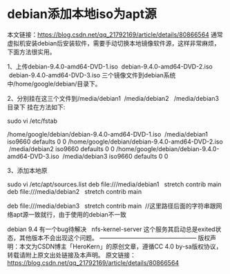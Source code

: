 # debian添加本地iso为apt源

本文链接：https://blog.csdn.net/qq_21792169/article/details/80866564
通常虚拟机安装debian后安装软件，需要手动切换本地镜像软件源，这样非常麻烦，下面方法很实用。

1、上传debian-9.4.0-amd64-DVD-1.iso  debian-9.4.0-amd64-DVD-2.iso  debian-9.4.0-amd64-DVD-3.iso 三个镜像文件到debian系统中/home/google/debian/目录下。

2、分别挂在这三个文件到/media/debian1  /media/debian2   /media/debian3 目录下 挂在方法如下:

sudo vi /etc/fstab

/home/google/debian/debian-9.4.0-amd64-DVD-1.iso  /media/debian1 iso9660 defaults 0 0
/home/google/debian/debian-9.4.0-amd64-DVD-2.iso  /media/debian2 iso9660 defaults 0 0
/home/google/debian/debian-9.4.0-amd64-DVD-3.iso  /media/debian3 iso9660 defaults 0 0

3、添加本地原

sudo vi /etc/apt/sources.list
deb file:///media/debian1   stretch contrib main
deb file:///media/debian2   stretch contrib main

deb file:///media/debian3   stretch contrib main  //这里路径后面的字符串跟网络apt源一致就行，由于使用的debian不一致



debian 9.4 有一个bug待解决   nfs-kernel-server 这个服务其启动总是exited状态，其他版本不会出现这个问题。
 ———————————————— 
版权声明：本文为CSDN博主「HeroKern」的原创文章，遵循CC 4.0 by-sa版权协议，转载请附上原文出处链接及本声明。
原文链接：https://blog.csdn.net/qq_21792169/article/details/80866564